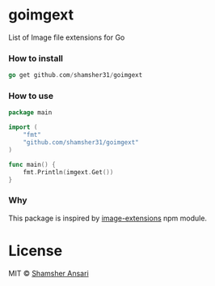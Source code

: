 # goimgext
List of Image file extensions for Go

### How to install
```go
go get github.com/shamsher31/goimgext
```

### How to use
```go
package main

import (
	"fmt"
	"github.com/shamsher31/goimgext"
)

func main() {
	fmt.Println(imgext.Get())
}
```

### Why
This package is inspired by [image-extensions](https://www.npmjs.com/package/image-extensions) npm module.

# License
MIT © [Shamsher Ansari](https://github.com/shamsher31)
